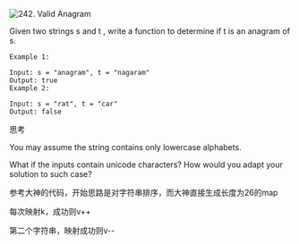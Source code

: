 ![242. Valid Anagram](https://leetcode.com/problems/valid-anagram/)

Given two strings s and t , write a function to determine if t is an anagram of s.

```text
Example 1:

Input: s = "anagram", t = "nagaram"
Output: true
Example 2:

Input: s = "rat", t = "car"
Output: false
```

思考

You may assume the string contains only lowercase alphabets.

What if the inputs contain unicode characters? How would you adapt your solution to such case?

参考大神的代码，开始思路是对字符串排序，而大神直接生成长度为26的map

每次映射k，成功则v++

第二个字符串，映射成功则v--
